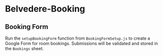 # Belvedere-Booking

## Booking Form

Run the `setupBookingForm` function from `BookingFormSetup.js` to create a Google Form for room bookings. Submissions will be validated and stored in the `Bookings` sheet.
